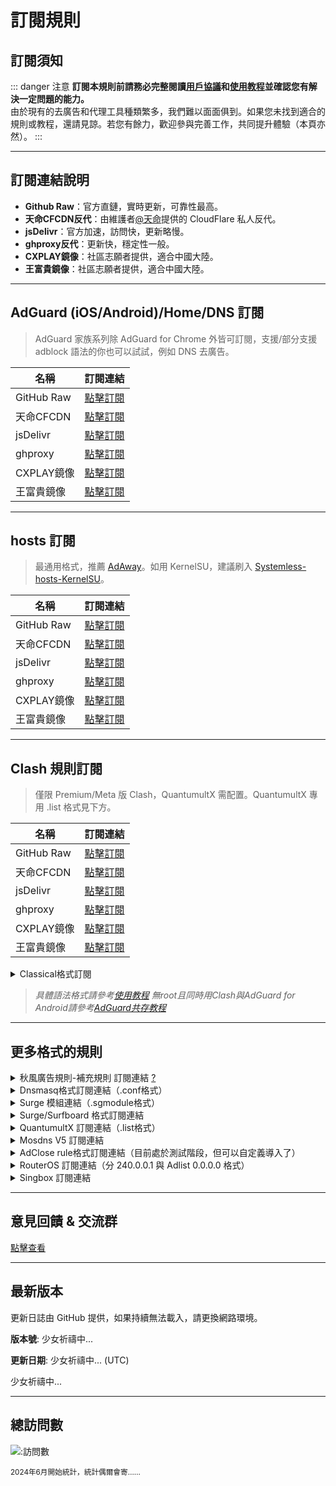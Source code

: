 # 訂閱規則

## 訂閱須知

::: danger 注意
**訂閱本規則前請務必完整閱讀[用戶協議](./Protocol.md)和[使用教程](./Knowledge)並確認您有解決一定問題的能力。**<br />
由於現有的去廣告和代理工具種類繁多，我們難以面面俱到。如果您未找到適合的規則或教程，還請見諒。若您有餘力，歡迎參與完善工作，共同提升體驗（本頁亦然）。
:::

---

## 訂閱連結說明

- **Github Raw**：官方直鏈，實時更新，可靠性最高。
- **天命CFCDN反代**：由維護者[@天命](https://github.com/tmby)提供的 CloudFlare 私人反代。
- **jsDelivr**：官方加速，訪問快，更新略慢。
- **ghproxy反代**：更新快，穩定性一般。
- **CXPLAY鏡像**：社區志願者提供，適合中國大陸。
- **王富貴鏡像**：社區志願者提供，適合中國大陸。

---

## AdGuard (iOS/Android)/Home/DNS 訂閱

> AdGuard 家族系列除 AdGuard for Chrome 外皆可訂閱，支援/部分支援 adblock 語法的你也可以試試，例如 DNS 去廣告。

| 名稱         | 訂閱連結 |
| ------------ | -------- |
| GitHub Raw   | [點擊訂閱](https://raw.githubusercontent.com/TG-Twilight/AWAvenue-Ads-Rule/main/AWAvenue-Ads-Rule.txt) |
| 天命CFCDN    | [點擊訂閱](https://github.boki.moe/https://raw.githubusercontent.com/TG-Twilight/AWAvenue-Ads-Rule/main/AWAvenue-Ads-Rule.txt) |
| jsDelivr     | [點擊訂閱](https://gcore.jsdelivr.net/gh/TG-Twilight/AWAvenue-Ads-Rule@main/AWAvenue-Ads-Rule.txt) |
| ghproxy      | [點擊訂閱](https://ghfast.top/https://raw.githubusercontent.com/TG-Twilight/AWAvenue-Ads-Rule/main/AWAvenue-Ads-Rule.txt) |
| CXPLAY鏡像   | [點擊訂閱](https://script.cx.ms/awavenue/AWAvenue-Ads-Rule-Adguard.txt) |
| 王富貴鏡像   | [點擊訂閱](https://cdn.uura.cn/AWAvenue/AWAvenue-Ads-Rule.txt) |

---

## hosts 訂閱

> 最通用格式，推薦 [AdAway](https://adaway.org/)。如用 KernelSU，建議刷入 [Systemless-hosts-KernelSU](https://github.com/symbuzzer/systemless-hosts-KernelSU-module)。

| 名稱         | 訂閱連結 |
| ------------ | -------- |
| GitHub Raw   | [點擊訂閱](https://raw.githubusercontent.com/TG-Twilight/AWAvenue-Ads-Rule/main/Filters/AWAvenue-Ads-Rule-hosts.txt) |
| 天命CFCDN    | [點擊訂閱](https://github.boki.moe/https://raw.githubusercontent.com/TG-Twilight/AWAvenue-Ads-Rule/main/Filters/AWAvenue-Ads-Rule-hosts.txt) |
| jsDelivr     | [點擊訂閱](https://gcore.jsdelivr.net/gh/TG-Twilight/AWAvenue-Ads-Rule@main/Filters/AWAvenue-Ads-Rule-hosts.txt) |
| ghproxy      | [點擊訂閱](https://ghfast.top/https://raw.githubusercontent.com/TG-Twilight/AWAvenue-Ads-Rule/main/Filters/AWAvenue-Ads-Rule-hosts.txt) |
| CXPLAY鏡像   | [點擊訂閱](https://script.cx.ms/awavenue/AWAvenue-Ads-Rule-hosts.txt) |
| 王富貴鏡像   | [點擊訂閱](https://cdn.uura.cn/AWAvenue/AWAvenue-Ads-Rule-hosts.txt) |

---

## Clash 規則訂閱

> 僅限 Premium/Meta 版 Clash，QuantumultX 需配置。QuantumultX 專用 .list 格式見下方。

| 名稱         | 訂閱連結 |
| ------------ | -------- |
| GitHub Raw   | [點擊訂閱](https://raw.githubusercontent.com/TG-Twilight/AWAvenue-Ads-Rule/main/Filters/AWAvenue-Ads-Rule-Clash.yaml) |
| 天命CFCDN    | [點擊訂閱](https://github.boki.moe/https://raw.githubusercontent.com/TG-Twilight/AWAvenue-Ads-Rule/main/Filters/AWAvenue-Ads-Rule-Clash.yaml) |
| jsDelivr     | [點擊訂閱](https://gcore.jsdelivr.net/gh/TG-Twilight/AWAvenue-Ads-Rule@main/Filters/AWAvenue-Ads-Rule-Clash.yaml) |
| ghproxy      | [點擊訂閱](https://ghfast.top/https://raw.githubusercontent.com/TG-Twilight/AWAvenue-Ads-Rule/main/Filters/AWAvenue-Ads-Rule-Clash.yaml) |
| CXPLAY鏡像   | [點擊訂閱](https://script.cx.ms/awavenue/AWAvenue-Ads-Rule-Clash.yaml) |
| 王富貴鏡像   | [點擊訂閱](https://cdn.uura.cn/AWAvenue/AWAvenue-Ads-Rule-Clash.yaml) |

<details>
  <summary>Classical格式訂閱</summary>

| 名稱         | 訂閱連結 |
| ------------ | -------- |
| GitHub Raw   | [點擊訂閱](https://raw.githubusercontent.com/TG-Twilight/AWAvenue-Ads-Rule/main/Filters/AWAvenue-Ads-Rule-Clash-Classical.yaml) |
| 天命CFCDN    | [點擊訂閱](https://github.boki.moe/https://raw.githubusercontent.com/TG-Twilight/AWAvenue-Ads-Rule/main/Filters/AWAvenue-Ads-Rule-Clash-Classical.yaml) |
| jsDelivr     | [點擊訂閱](https://gcore.jsdelivr.net/gh/TG-Twilight/AWAvenue-Ads-Rule@main/Filters/AWAvenue-Ads-Rule-Clash-Classical.yaml) |
| ghproxy      | [點擊訂閱](https://ghfast.top/https://raw.githubusercontent.com/TG-Twilight/AWAvenue-Ads-Rule/main/Filters/AWAvenue-Ads-Rule-Clash-Classical.yaml) |
| CXPLAY鏡像   | [點擊訂閱](https://script.cx.ms/awavenue/AWAvenue-Ads-Rule-Clash-Classical.yaml) |
| 王富貴鏡像   | [點擊訂閱](https://cdn.uura.cn/AWAvenue/AWAvenue-Ads-Rule-Clash-Classical.yaml) |

</details>

> *具體語法格式請參考[使用教程](./Knowledge#藍貓)*
> *無root且同時用Clash與AdGuard for Android請參考[AdGuard共存教程](https://awavenue.top/Coexist.html)*

---

## 更多格式的規則

<details>
  <summary>秋風廣告規則-補充規則 訂閱連結 <a href="https://github.com/TG-Twilight/AWAvenue-Ads-Rule/blob/main/assets/README_Update.md#:~:text=%E6%96%B0%E5%A2%9E%EF%BC%9A%E2%80%9CAWAvenue%2DAds%2DRule%2DReplenish%E2%80%9D%EF%BC%8C%E7%A7%8B%E9%A3%8E%E5%B9%BF%E5%91%8A%E8%A7%84%E5%88%99%E7%9A%84%E8%A1%A5%E5%85%85%E8%A7%84%E5%88%99%EF%BC%8C%E6%AD%A4%E8%A7%84%E5%88%99%E5%8C%85%E5%90%AB%E4%BA%86%E4%B8%80%E4%BA%9B%E8%BE%83%E4%B8%BA%E6%BF%80%E8%BF%9B%E7%9A%84%E8%A2%AB%E6%8B%A6%E6%88%AA%E5%9F%9F%E5%90%8D%EF%BC%88%E6%BF%80%E8%BF%9B%E7%A8%8B%E5%BA%A6%E8%BF%9C%E8%BF%9C%E4%B8%8D%E5%A6%82%E2%80%9CAWAvenue%2DAds%2DRule%2DStrict%E6%BF%80%E8%BF%9B%E7%89%88%E2%80%9D%EF%BC%89%EF%BC%8C%E4%B8%94%E6%AF%8F%E4%B8%AA%E9%83%BD%E9%85%8D%E6%9C%89%E7%9B%B8%E5%85%B3%E7%9A%84%E8%AF%B4%E6%98%8E%E3%80%82%E8%BF%99%E4%BA%9B%E5%9F%9F%E5%90%8D%E9%80%9A%E5%B8%B8%E6%9D%A5%E8%AE%B2%E4%B8%8D%E4%BC%9A%E5%A4%AA%E5%BD%B1%E5%93%8D%E4%BD%A0%E7%BD%91%E7%BB%9C%E7%9A%84%E6%AD%A3%E5%B8%B8%E4%BD%BF%E7%94%A8%EF%BC%8C%E4%BD%86%E8%BF%98%E6%98%AF%E4%B8%BA%E6%9C%89%E9%9C%80%E8%A6%81%E7%9A%84%E4%BA%BA%E6%8F%90%E4%BE%9B%E4%BA%86%E4%B8%80%E4%B8%AA%E9%80%89%E6%8B%A9%EF%BC%8C%E4%BD%A0%E5%8F%AF%E4%BB%A5%E8%87%AA%E7%94%B1%E9%80%89%E6%8B%A9%E6%98%AF%E5%90%A6%E8%AE%A2%E9%98%85%E3%80%82">?</a></summary>

| 名稱         | 訂閱連結 |
| ------------ | -------- |
| GitHub Raw   | [點擊訂閱](https://raw.githubusercontent.com/TG-Twilight/AWAvenue-Ads-Rule/main/Filters/AWAvenue-Ads-Rule-Replenish.txt) |
| 天命CFCDN    | [點擊訂閱](https://github.boki.moe/https://raw.githubusercontent.com/TG-Twilight/AWAvenue-Ads-Rule/main/Filters/AWAvenue-Ads-Rule-Replenish.txt) |
| jsDelivr     | [點擊訂閱](https://gcore.jsdelivr.net/gh/TG-Twilight/AWAvenue-Ads-Rule@main/Filters/AWAvenue-Ads-Rule-Replenish.txt) |
| ghproxy      | [點擊訂閱](https://ghfast.top/https://raw.githubusercontent.com/TG-Twilight/AWAvenue-Ads-Rule/main/Filters/AWAvenue-Ads-Rule-Replenish.txt) |
| CXPLAY鏡像   | [點擊訂閱](https://script.cx.ms/awavenue/AWAvenue-Ads-Rule-Replenish.txt) |
| 王富貴鏡像   | [點擊訂閱](https://cdn.uura.cn/AWAvenue/AWAvenue-Ads-Rule-Replenish.txt) |

*Tips：「秋風廣告規則-補充規則」僅提供適用於「AdGuard Home/DNS」的訂閱連結，若需要其他格式請自行轉換*

</details>

<details>
  <summary>Dnsmasq格式訂閱連結（.conf格式）</summary>

| 名稱         | 訂閱連結 |
| ------------ | -------- |
| GitHub Raw   | [點擊訂閱](https://raw.githubusercontent.com/TG-Twilight/AWAvenue-Ads-Rule/main/Filters/AWAvenue-Ads-Rule-Dnsmasq.conf) |
| 天命CFCDN    | [點擊訂閱](https://github.boki.moe/https://raw.githubusercontent.com/TG-Twilight/AWAvenue-Ads-Rule/main/Filters/AWAvenue-Ads-Rule-Dnsmasq.conf) |
| jsDelivr     | [點擊訂閱](https://gcore.jsdelivr.net/gh/TG-Twilight/AWAvenue-Ads-Rule@main/Filters/AWAvenue-Ads-Rule-Dnsmasq.conf) |
| ghproxy      | [點擊訂閱](https://ghfast.top/https://raw.githubusercontent.com/TG-Twilight/AWAvenue-Ads-Rule/main/Filters/AWAvenue-Ads-Rule-Dnsmasq.conf) |
| CXPLAY鏡像   | [點擊訂閱](https://script.cx.ms/awavenue/AWAvenue-Ads-Rule-Dnsmasq.conf) |
| 王富貴鏡像   | [點擊訂閱](https://cdn.uura.cn/AWAvenue/AWAvenue-Ads-Rule-Dnsmasq.conf) |

</details>

<details>
  <summary>Surge 模組連結（.sgmodule格式）</summary>

| 名稱         | 訂閱連結 |
| ------------ | -------- |
| GitHub Raw   | [點擊訂閱](https://raw.githubusercontent.com/TG-Twilight/AWAvenue-Ads-Rule/main/Filters/AWAvenue-Ads-Rule-Surge-module.sgmodule) |
| 天命CFCDN    | [點擊訂閱](https://github.boki.moe/https://raw.githubusercontent.com/TG-Twilight/AWAvenue-Ads-Rule/main/Filters/AWAvenue-Ads-Rule-Surge-module.sgmodule) |
| jsDelivr     | [點擊訂閱](https://gcore.jsdelivr.net/gh/TG-Twilight/AWAvenue-Ads-Rule@main/Filters/AWAvenue-Ads-Rule-Surge-module.sgmodule) |
| ghproxy      | [點擊訂閱](https://ghfast.top/https://raw.githubusercontent.com/TG-Twilight/AWAvenue-Ads-Rule/main/Filters/AWAvenue-Ads-Rule-Surge-module.sgmodule) |
| CXPLAY鏡像   | [點擊訂閱](https://script.cx.ms/awavenue/AWAvenue-Ads-Rule-Surge-module.sgmodule) |
| 王富貴鏡像   | [點擊訂閱](https://cdn.uura.cn/AWAvenue/AWAvenue-Ads-Rule-Surge-module.sgmodule) |

</details>

<details>
  <summary>Surge/Surfboard 格式訂閱連結</summary>

  *Tips：上方訂閱為 DOMAIN-SET，下方 REGEX 訂閱為 RULE-SET，推薦使用 REGEX 訂閱效果更好*

| 名稱         | 訂閱連結 |
| ------------ | -------- |
| GitHub Raw   | [點擊訂閱](https://raw.githubusercontent.com/TG-Twilight/AWAvenue-Ads-Rule/main/Filters/AWAvenue-Ads-Rule-Surge.list) |
| 天命CFCDN    | [點擊訂閱](https://github.boki.moe/https://raw.githubusercontent.com/TG-Twilight/AWAvenue-Ads-Rule/main/Filters/AWAvenue-Ads-Rule-Surge.list) |
| jsDelivr     | [點擊訂閱](https://gcore.jsdelivr.net/gh/TG-Twilight/AWAvenue-Ads-Rule@main/Filters/AWAvenue-Ads-Rule-Surge.list) |
| ghproxy      | [點擊訂閱](https://ghfast.top/https://raw.githubusercontent.com/TG-Twilight/AWAvenue-Ads-Rule/main/Filters/AWAvenue-Ads-Rule-Surge.list) |
| CXPLAY鏡像   | [點擊訂閱](https://script.cx.ms/awavenue/AWAvenue-Ads-Rule-Surge.list) |
| 王富貴鏡像   | [點擊訂閱](https://cdn.uura.cn/AWAvenue/AWAvenue-Ads-Rule-Surge.list) |
| GitHub Raw（REGEX） | [點擊訂閱](https://raw.githubusercontent.com/TG-Twilight/AWAvenue-Ads-Rule/main/Filters/AWAvenue-Ads-Rule-Surge-RULE-SET.list) |
| 天命CFCDN（REGEX）  | [點擊訂閱](https://github.boki.moe/https://raw.githubusercontent.com/TG-Twilight/AWAvenue-Ads-Rule/main/Filters/AWAvenue-Ads-Rule-Surge-RULE-SET.list) |
| jsDelivr（REGEX）   | [點擊訂閱](https://gcore.jsdelivr.net/gh/TG-Twilight/AWAvenue-Ads-Rule@main/Filters/AWAvenue-Ads-Rule-Surge-RULE-SET.list) |
| ghproxy（REGEX）    | [點擊訂閱](https://ghfast.top/https://raw.githubusercontent.com/TG-Twilight/AWAvenue-Ads-Rule/main/Filters/AWAvenue-Ads-Rule-Surge-RULE-SET.list) |
| CXPLAY鏡像（REGEX） | [點擊訂閱](https://script.cx.ms/awavenue/AWAvenue-Ads-Rule-Surge-RULE-SET.list) |
| 王富貴鏡像（REGEX） | [點擊訂閱](https://cdn.uura.cn/AWAvenue/AWAvenue-Ads-Rule-Surge-RULE-SET.list) |

</details>

<details>
  <summary>QuantumultX 訂閱連結（.list格式）</summary>

> 如果你不清楚 QuantumultX 如何配置，請自行前往[QuantumultX使用指南](https://awavenue.top/QuantumultX.html)查看使用教程。

| 名稱         | 訂閱連結 |
| ------------ | -------- |
| GitHub Raw   | [點擊訂閱](https://raw.githubusercontent.com/TG-Twilight/AWAvenue-Ads-Rule/main/Filters/AWAvenue-Ads-Rule-QuantumultX.list) |
| 天命CFCDN    | [點擊訂閱](https://github.boki.moe/https://raw.githubusercontent.com/TG-Twilight/AWAvenue-Ads-Rule/main/Filters/AWAvenue-Ads-Rule-QuantumultX.list) |
| jsDelivr     | [點擊訂閱](https://gcore.jsdelivr.net/gh/TG-Twilight/AWAvenue-Ads-Rule@main/Filters/AWAvenue-Ads-Rule-QuantumultX.list) |
| ghproxy      | [點擊訂閱](https://ghfast.top/https://raw.githubusercontent.com/TG-Twilight/AWAvenue-Ads-Rule/main/Filters/AWAvenue-Ads-Rule-QuantumultX.list) |
| CXPLAY鏡像   | [點擊訂閱](https://script.cx.ms/awavenue/AWAvenue-Ads-Rule-QuantumultX.list) |
| 王富貴鏡像   | [點擊訂閱](https://cdn.uura.cn/AWAvenue/AWAvenue-Ads-Rule-QuantumultX.list) |

</details>

<details>
  <summary>Mosdns V5 訂閱連結</summary>

| 名稱         | 訂閱連結 |
| ------------ | -------- |
| GitHub Raw   | [點擊訂閱](https://raw.githubusercontent.com/TG-Twilight/AWAvenue-Ads-Rule/main/Filters/AWAvenue-Ads-Rule-Mosdns_v5.txt) |
| 天命CFCDN    | [點擊訂閱](https://github.boki.moe/https://raw.githubusercontent.com/TG-Twilight/AWAvenue-Ads-Rule/main/Filters/AWAvenue-Ads-Rule-Mosdns_v5.txt) |
| jsDelivr     | [點擊訂閱](https://gcore.jsdelivr.net/gh/TG-Twilight/AWAvenue-Ads-Rule@main/Filters/AWAvenue-Ads-Rule-Mosdns_v5.txt) |
| ghproxy      | [點擊訂閱](https://ghfast.top/https://raw.githubusercontent.com/TG-Twilight/AWAvenue-Ads-Rule/main/Filters/AWAvenue-Ads-Rule-Mosdns_v5.txt) |
| CXPLAY鏡像   | [點擊訂閱](https://script.cx.ms/awavenue/AWAvenue-Ads-Rule-Mosdns_v5.txt) |
| 王富貴鏡像   | [點擊訂閱](https://cdn.uura.cn/AWAvenue/AWAvenue-Ads-Rule-Mosdns_v5.txt) |

</details>

<details>
  <summary>AdClose rule格式訂閱連結（目前處於測試階段，但可以自定義導入了）</summary>

| 名稱         | 訂閱連結 |
| ------------ | -------- |
| GitHub Raw   | [點擊訂閱](https://raw.githubusercontent.com/TG-Twilight/AWAvenue-Ads-Rule/main/Filters/AWAvenue-Ads-Rule-AdClose.rule) |
| 天命CFCDN    | [點擊訂閱](https://github.boki.moe/https://raw.githubusercontent.com/TG-Twilight/AWAvenue-Ads-Rule/main/Filters/AWAvenue-Ads-Rule-AdClose.rule) |
| jsDelivr     | [點擊訂閱](https://gcore.jsdelivr.net/gh/TG-Twilight/AWAvenue-Ads-Rule@main/Filters/AWAvenue-Ads-Rule-AdClose.rule) |
| ghproxy      | [點擊訂閱](https://ghfast.top/https://raw.githubusercontent.com/TG-Twilight/AWAvenue-Ads-Rule/main/Filters/AWAvenue-Ads-Rule-AdClose.rule) |
| CXPLAY鏡像   | [點擊訂閱](https://script.cx.ms/awavenue/AWAvenue-Ads-Rule-AdClose.rule) |
| 王富貴鏡像   | [點擊訂閱](https://cdn.uura.cn/AWAvenue/AWAvenue-Ads-Rule-AdClose.rule) |

</details>

<details>
  <summary>RouterOS 訂閱連結（分 240.0.0.1 與 Adlist 0.0.0.0 格式）</summary>

| 名稱         | 訂閱連結 |
| ------------ | -------- |
| GitHub Raw (240.0.0.1)   | [點擊訂閱](https://raw.githubusercontent.com/TG-Twilight/AWAvenue-Ads-Rule/main/Filters/AWAvenue-Ads-Rule-RouterOS.txt) |
| 天命CFCDN (240.0.0.1)    | [點擊訂閱](https://github.boki.moe/https://raw.githubusercontent.com/TG-Twilight/AWAvenue-Ads-Rule/main/Filters/AWAvenue-Ads-Rule-RouterOS.txt) |
| jsDelivr (240.0.0.1)     | [點擊訂閱](https://gcore.jsdelivr.net/gh/TG-Twilight/AWAvenue-Ads-Rule@main/Filters/AWAvenue-Ads-Rule-RouterOS.txt) |
| ghproxy (240.0.0.1)      | [點擊訂閱](https://ghfast.top/https://raw.githubusercontent.com/TG-Twilight/AWAvenue-Ads-Rule/main/Filters/AWAvenue-Ads-Rule-RouterOS.txt) |
| CXPLAY鏡像 (240.0.0.1)   | [點擊訂閱](https://script.cx.ms/awavenue/AWAvenue-Ads-Rule-RouterOS.txt) |
| 王富貴鏡像 (240.0.0.1)   | [點擊訂閱](https://cdn.uura.cn/AWAvenue/AWAvenue-Ads-Rule-RouterOS.txt) |
| GitHub Raw (Adlist)   | [點擊訂閱](https://raw.githubusercontent.com/TG-Twilight/AWAvenue-Ads-Rule/main/Filters/AWAvenue-Ads-Rule-RouterOS-Adlist.txt) |
| 天命CFCDN (Adlist)    | [點擊訂閱](https://github.boki.moe/https://raw.githubusercontent.com/TG-Twilight/AWAvenue-Ads-Rule/main/Filters/AWAvenue-Ads-Rule-RouterOS-Adlist.txt) |
| jsDelivr (Adlist)     | [點擊訂閱](https://gcore.jsdelivr.net/gh/TG-Twilight/AWAvenue-Ads-Rule@main/Filters/AWAvenue-Ads-Rule-RouterOS-Adlist.txt) |
| ghproxy (Adlist)      | [點擊訂閱](https://ghfast.top/https://raw.githubusercontent.com/TG-Twilight/AWAvenue-Ads-Rule/main/Filters/AWAvenue-Ads-Rule-RouterOS-Adlist.txt) |
| CXPLAY鏡像 (Adlist)   | [點擊訂閱](https://script.cx.ms/awavenue/AWAvenue-Ads-Rule-RouterOS-Adlist.txt) |
| 王富貴鏡像 (Adlist)   | [點擊訂閱](https://cdn.uura.cn/AWAvenue/AWAvenue-Ads-Rule-RouterOS-Adlist.txt) |

</details>

<details>
  <summary>Singbox 訂閱連結</summary>

| 名稱         | 訂閱連結 |
| ------------ | -------- |
| GitHub Raw   | [點擊訂閱](https://raw.githubusercontent.com/TG-Twilight/AWAvenue-Ads-Rule/main/Filters/AWAvenue-Ads-Rule-Singbox.json) |
| 天命CFCDN    | [點擊訂閱](https://github.boki.moe/https://raw.githubusercontent.com/TG-Twilight/AWAvenue-Ads-Rule/main/Filters/AWAvenue-Ads-Rule-Singbox.json) |
| jsDelivr     | [點擊訂閱](https://gcore.jsdelivr.net/gh/TG-Twilight/AWAvenue-Ads-Rule@main/Filters/AWAvenue-Ads-Rule-Singbox.json) |
| ghproxy      | [點擊訂閱](https://ghfast.top/https://raw.githubusercontent.com/TG-Twilight/AWAvenue-Ads-Rule/main/Filters/AWAvenue-Ads-Rule-Singbox.json) |
| GitHub Raw（REGEX） | [點擊訂閱](https://raw.githubusercontent.com/TG-Twilight/AWAvenue-Ads-Rule/main/Filters/AWAvenue-Ads-Rule-Singbox-regex.json) |
| 天命CFCDN（REGEX）  | [點擊訂閱](https://github.boki.moe/https://raw.githubusercontent.com/TG-Twilight/AWAvenue-Ads-Rule/main/Filters/AWAvenue-Ads-Rule-Singbox-regex.json) |
| jsDelivr（REGEX）   | [點擊訂閱](https://gcore.jsdelivr.net/gh/TG-Twilight/AWAvenue-Ads-Rule@main/Filters/AWAvenue-Ads-Rule-Singbox-regex.json) |
| ghproxy（REGEX）    | [點擊訂閱](https://ghfast.top/https://raw.githubusercontent.com/TG-Twilight/AWAvenue-Ads-Rule/main/Filters/AWAvenue-Ads-Rule-Singbox-regex.json) |

</details>

---

## 意見回饋 & 交流群

[點擊查看](/Support.html)

---

## 最新版本

<span id="hidden">更新日誌由 GitHub 提供，如果持續無法載入，請更換網路環境。</span>

**版本號**: <span id="version">少女祈禱中...</span>

**更新日期**: <span id="date">少女祈禱中...</span> (UTC)

<p id="info">少女祈禱中...</p>

<script setup>
import FetchInfo from '/.vitepress/components/FetchInfo.vue'
</script>
<FetchInfo/>

---

## 總訪問數

![:訪問數](https://moe-counter.glitch.me/get/@TG-Twiligh?theme=gelbooru)

<sub>2024年6月開始統計，統計偶爾會寄……</sub>
